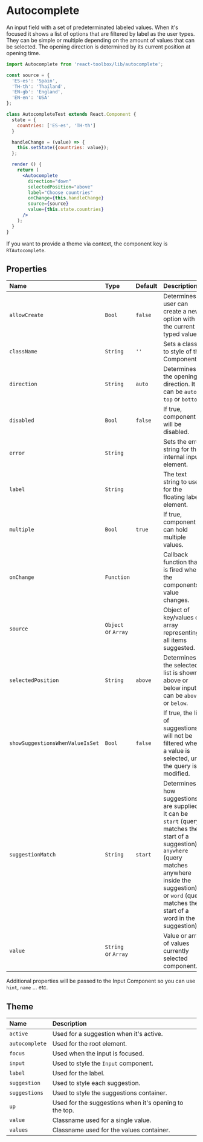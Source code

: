 # Autocomplete

An input field with a set of predeterminated labeled values. When it's focused it shows a list of options that are filtered by label as the user types. They can be simple or multiple depending on the amount of values that can be selected. The opening direction is determined by its current position at opening time.

<!-- example -->
```jsx
import Autocomplete from 'react-toolbox/lib/autocomplete';

const source = {
  'ES-es': 'Spain',
  'TH-th': 'Thailand',
  'EN-gb': 'England',
  'EN-en': 'USA'
};

class AutocompleteTest extends React.Component {
  state = {
    countries: ['ES-es', 'TH-th']
  }

  handleChange = (value) => {
    this.setState({countries: value});
  };

  render () {
    return (
      <Autocomplete
        direction="down"
        selectedPosition="above"
        label="Choose countries"
        onChange={this.handleChange}
        source={source}
        value={this.state.countries}
      />
    );
  }
}
```

If you want to provide a theme via context, the component key is `RTAutocomplete`.

## Properties

| Name                | Type                   | Default         | Description|
|:-----|:-----|:-----|:-----|
| `allowCreate`       | `Bool`                 | `false`         | Determines if user can create a new option with the current typed value |
| `className`         | `String`               | `''`            | Sets a class to style of the Component.|
| `direction`         | `String`               |  `auto`         | Determines the opening direction. It can be `auto`, `top` or `bottom`.|
| `disabled`          | `Bool`                 |  `false`        | If true, component will be disabled.|
| `error`             | `String`               |                 | Sets the error string for the internal input element.|
| `label`             | `String`               |                 | The text string to use for the floating label element.|
| `multiple`          | `Bool`                 | `true`          | If true, component can hold multiple values.|
| `onChange`          | `Function`             |                 | Callback function that is fired when the components's value changes.|
| `source`            | `Object` or `Array`    |                 | Object of key/values or array representing all items suggested. |
| `selectedPosition`  | `String`               |  `above`        | Determines if the selected list is shown above or below input. It can be `above` or `below`. |
| `showSuggestionsWhenValueIsSet` | `Bool`     | `false`         | If true, the list of suggestions will not be filtered when a value is selected, until the query is modified. |
| `suggestionMatch`   | `String`               | `start`         | Determines how suggestions are supplied. It can be `start` (query matches the start of a suggestion), `anywhere` (query matches anywhere inside the suggestion), or `word` (query matches the start of a word in the suggestion). |
| `value`             | `String` or `Array`    |                 | Value or array of values currently selected component.|

Additional properties will be passed to the Input Component so you can use `hint`, `name` ... etc.

## Theme

| Name     | Description|
|:---------|:-----------|
| `active` | Used for a suggestion when it's active.|
| `autocomplete`  | Used for the root element.|
| `focus`   | Used when the input is focused.|
| `input`   | Used to style the `Input` component.|
| `label`   | Used for the label.|
| `suggestion`   | Used to style each suggestion.|
| `suggestions`   | Used to style the suggestions container.|
| `up`   | Used for the suggestions when it's opening to the top.|
| `value`   | Classname used for a single value.|
| `values`   | Classname used for the values container.|
